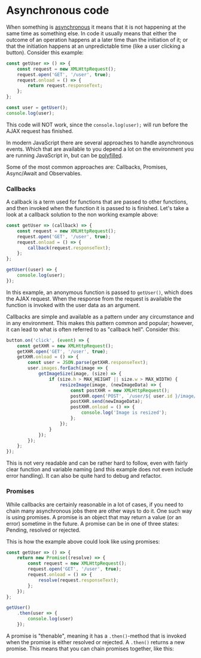 # Asynchronous code

When something is [asynchronous](http://www.dictionary.com/browse/asynchronous) it means that it is not happening at the same time as something else. In code it usually means that either the outcome of an operation happens at a later time than the initiation of it; or that the initiation happens at an unpredictable time (like a user clicking a button). Consider this example:

```javascript
const getUser => () => {
	const request = new XMLHttpRequest();
	request.open('GET', '/user', true);
	request.onload = () => {
		return request.responseText;
	};
};

const user = getUser();
console.log(user);
```

This code will NOT work, since the `console.log(user);` will run before the AJAX request has finished.

In modern JavaScript there are several approaches to handle asynchronous events. Which that are available to you depend a lot on the environment you are running JavaScript in, but can be [polyfilled](https://en.wikipedia.org/wiki/Polyfill_(programming)).

Some of the most common approaches are: Callbacks, Promises, Async/Await and Observables.

### Callbacks

A callback is a term used for functions that are passed to other functions, and then invoked when the function it is passed to is finished. Let's take a look at a callback solution to the non working example above:

```javascript
const getUser => (callback) => {
	const request = new XMLHttpRequest();
	request.open('GET', '/user', true);
	request.onload = () => {
		callback(request.responseText);
	};
};

getUser((user) => {
	console.log(user);
});
```

In this example, an anonymous function is passed to `getUser()`, which does the AJAX request. When the response from the request is available the function is invoked with the user data as an argument.

Callbacks are simple and available as a pattern under any circumstance and in any environment. This makes this pattern common and popular; however, it can lead to what is often referred to as "callback hell". Consider this:

```javascript
button.on('click', (event) => {
	const getXHR = new XMLHttpRequest();
	getXHR.open('GET', '/user', true);
	getXHR.onload = () => {
		const user = JSON.parse(getXHR.responseText);
		user.images.forEach(image => {
			getImageSize(image, (size) => {
				if (size.h > MAX_HEIGHT || size.w > MAX_WIDTH) {
					resizeImage(image, (newImageData) => {
						const postXHR = new XMLHttpRequest();
						postXHR.open('POST', `/user/${ user.id }/image/${ image.id }`);
						postXHR.send(newImageData);
						postXHR.onload = () => {
							console.log('Image is resized');
						};
					});
				}
			});
		});
	};
});
```

This is not very readable and can be rather hard to follow, even with fairly clear function and variable naming (and this example does not even include error handling). It can also be quite hard to debug and refactor.

### Promises

While callbacks are certainly reasonable in a lot of cases, if you need to chain many asynchronous jobs there are other ways to do it. One such way is using promises. A promise is an object that may return a value (or an error) sometime in the future. A promise can be in one of three states: Pending, resolved or rejected.

This is how the example above could look like using promises:

```javascript
const getUser => () => {
	return new Promise((resolve) => {
		const request = new XMLHttpRequest();
		request.open('GET', '/user', true);
		request.onload = () => {
			resolve(request.responseText);
		};
	});
};

getUser()
	.then(user => {
		console.log(user)
	});
```

A promise is "thenable", meaning it has a `.then()`-method that is invoked when the promise is either resolved or rejected. A `.then()` returns a new promise. This means that you can chain promises together, like this:
